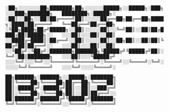 
░██╗░░░░░░░██╗███████╗██╗░░░░░░█████╗░░█████╗░███╗░░░███╗███████╗  ████████╗░█████╗░
░██║░░██╗░░██║██╔════╝██║░░░░░██╔══██╗██╔══██╗████╗░████║██╔════╝  ╚══██╔══╝██╔══██╗
░╚██╗████╗██╔╝█████╗░░██║░░░░░██║░░╚═╝██║░░██║██╔████╔██║█████╗░░  ░░░██║░░░██║░░██║
░░████╔═████║░██╔══╝░░██║░░░░░██║░░██╗██║░░██║██║╚██╔╝██║██╔══╝░░  ░░░██║░░░██║░░██║
░░╚██╔╝░╚██╔╝░███████╗███████╗╚█████╔╝╚█████╔╝██║░╚═╝░██║███████╗  ░░░██║░░░╚█████╔╝
░░░╚═╝░░░╚═╝░░╚══════╝╚══════╝░╚════╝░░╚════╝░╚═╝░░░░░╚═╝╚══════╝  ░░░╚═╝░░░░╚════╝░

██╗██████╗░██████╗░░█████╗░███████╗
██║╚════██╗╚════██╗██╔══██╗╚════██║
██║░█████╔╝░█████╔╝██║░░██║░░███╔═╝
██║░╚═══██╗░╚═══██╗██║░░██║██╔══╝░░
██║██████╔╝██████╔╝╚█████╔╝███████╗
╚═╝╚═════╝░╚═════╝░░╚════╝░╚══════╝